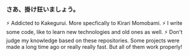 ### さあ、掛け狂いましょう。

⚡ Addicted to Kakegurui. More specfically to Kirari Momobami.
⚡ I write some code, like to learn new technologies and old ones as well.
⚡ Don't judge my knowledge based on these repositories. Some projects were made a long time ago or really really fast. But all of them work properly!
